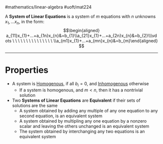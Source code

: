 #mathematics/linear-algebra 
#uoft/mat224 

A **System of Linear Equations** is a system of $m$ equations with $n$ unknowns $x_{1},...x_{n}$, in the form:
$$\begin{aligned} a_{11}x_{1}+...+a_{1n}x_{n}&=b_{1}\\a_{21}x_{1}+...+a_{2n}x_{n}&=b_{2}\\\vdots \ \ \ \ \ \  \ \ \ \ \ \ \ \  \ \\a_{m1}x_{1}+...+a_{mn}x_{n}&=b_{m}\end{aligned} $$

---
# Properties
- A system is [Homogenous](Homogenous.md), if all $b_{i}=0$, and [Inhomogenous](Inhomogenous.md) otherwise
	- If a system is homogenous, and $m<n$, then it has a nontrivial solution
- Two **Systems of Linear Equations** are **Equivalent** if their sets of solutions are the same
	- A system obtained by adding any multiple of any one equation to any second equation, is an equivalent system
	- A system obtained by multipling any one equation by a nonzero scalar and leaving the others unchanged is an equivalent system
	- The system obtained by interchanging any two equations is an equivalent system
	